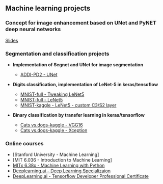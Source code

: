 ## Machine learning projects

### Concept for image enhancement based on UNet and PyNET deep neural networks
[Slides](https://github.com/pkliui/machine-learning/blob/master/image-enhancement/image-enhancement.pdf)

### Segmentation and classification projects
* **Implementation of Segnet and UNet for image segmentation**
  * [ADDI-PD2 - UNet](https://www.kaggle.com/kliuiev/16-hw-semantic-segmentation-unet)

* **Digits classification, implementation of LeNet-5 in keras/tensoflow**
  * [MNIST-full - Tweaking LeNet5](https://www.kaggle.com/kliuiev/mnist-tweaking-cnn-architecture)
  * [MNIST-full - LeNet5](https://www.kaggle.com/kliuiev/mnist-lenet5)
  * [MNIST-kaggle - LeNet5 - custom C3/S2 layer](https://www.kaggle.com/kliuiev/mnist-lenet5-kaggle-data)
  
* **Binary classification by transfer learning in keras/tensorflow**
  * [Cats vs.dogs-kaggle - VGG16](https://www.kaggle.com/kliuiev/cats-vs-dogs-vgg16-keras-tuner)
  * [Cats vs.dogs-kaggle - Xception](https://www.kaggle.com/kliuiev/cats-vs-dogs-xception-augmentation-sequential)


### Online courses
* [Stanford University - Machine Learning]
* [MIT 6.036 - Introduction to Machine Learning]
* [MITx 6.38x - Machine Learning with Python](https://github.com/pkliui/machine-learning/blob/master/6.86x-ml-python.md)
* [Deeplearning.ai  - Deep Learning Specializaion](https://github.com/pkliui/machine-learning/blob/master/deep-learning-specialization.md)
* [DeepLearning.ai - Tensorflow Developer Professional Certificate](https://github.com/pkliui/machine-learning/blob/master/tensorflow-developer.md)




